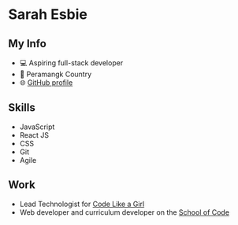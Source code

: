 # Sarah Esbie 

## My Info

 - 💻 Aspiring full-stack developer
 - 📍 Peramangk Country
 - 🌐 [GitHub profile](https://github.com/sarahesbie)

## Skills

- JavaScript
- React JS
- CSS
- Git
- Agile

## Work

- Lead Technologist for [Code Like a Girl](https://codelikeagirl.com)
- Web developer and curriculum developer on the [School of Code](https://learnto.codelikeagirl.com)
